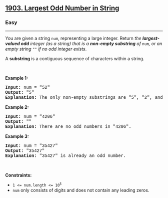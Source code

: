 <h2><a href="https://leetcode.com/problems/largest-odd-number-in-string/">1903. Largest Odd Number in String</a></h2><h3>Easy</h3><hr><div><p>You are given a string <code style="font-family: monospace, Bangla1021, sans-serif;">num</code>, representing a large integer. Return <em>the <strong>largest-valued odd</strong> integer (as a string) that is a <strong>non-empty substring</strong> of </em><code style="font-family: monospace, Bangla1021, sans-serif;">num</code><em>, or an empty string </em><code style="font-family: monospace, Bangla1021, sans-serif;">""</code><em> if no odd integer exists</em>.</p>

<p>A <strong>substring</strong> is a contiguous sequence of characters within a string.</p>

<p>&nbsp;</p>
<p><strong class="example">Example 1:</strong></p>

<pre style="font-family: SFMono-Regular, Consolas, &quot;Liberation Mono&quot;, Menlo, Courier, monospace, Bangla1021, sans-serif;"><strong>Input:</strong> num = "52"
<strong>Output:</strong> "5"
<strong>Explanation:</strong> The only non-empty substrings are "5", "2", and "52". "5" is the only odd number.
</pre>

<p><strong class="example">Example 2:</strong></p>

<pre style="font-family: SFMono-Regular, Consolas, &quot;Liberation Mono&quot;, Menlo, Courier, monospace, Bangla1021, sans-serif;"><strong>Input:</strong> num = "4206"
<strong>Output:</strong> ""
<strong>Explanation:</strong> There are no odd numbers in "4206".
</pre>

<p><strong class="example">Example 3:</strong></p>

<pre style="font-family: SFMono-Regular, Consolas, &quot;Liberation Mono&quot;, Menlo, Courier, monospace, Bangla1021, sans-serif;"><strong>Input:</strong> num = "35427"
<strong>Output:</strong> "35427"
<strong>Explanation:</strong> "35427" is already an odd number.
</pre>

<p>&nbsp;</p>
<p><strong>Constraints:</strong></p>

<ul>
	<li><code style="font-family: monospace, Bangla1021, sans-serif;">1 &lt;= num.length &lt;= 10<sup>5</sup></code></li>
	<li><code style="font-family: monospace, Bangla1021, sans-serif;">num</code> only consists of digits and does not contain any leading zeros.</li>
</ul>
</div>